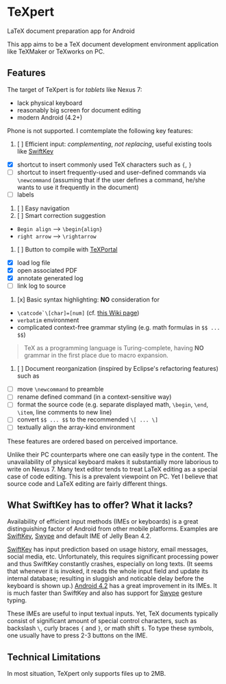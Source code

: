 TeXpert
=======

LaTeX document preparation app for Android

This app aims to be a TeX document development environment application like
TeXMaker or TeXworks on PC.

Features
--------

The target of TeXpert is for _tablets_ like Nexus 7:

 * lack physical keyboard
 * reasonably big screen for document editing
 * modern Android (4.2+)
 
Phone is not supported. I comtemplate the following key features:

1. [ ] Efficient input: _complementing_, *not replacing*, useful existing tools
   like [SwiftKey][1]
 * [x] shortcut to insert commonly used TeX characters such as `{`, `}`
 * [ ] shortcut to insert frequently-used and user-defined commands via 
   `\newcommand` (assuming that if the user defines a command, he/she wants to 
   use it frequently in the document)
 * [ ] labels
1. [ ] Easy navigation
1. [ ] Smart correction suggestion
 * `Begin align` --> `\begin{align}`
 * `right arrow` --> `\rightarrow`
1. [ ] Button to compile with [TeXPortal][4]
 * [x] load log file
 * [x] open associated PDF
 * [x] annotate generated log
 * [ ] link log to source
1. [x] Basic syntax highlighting: __NO__ consideration for 
 * ``\catcode`\[char]=[num]`` (cf. [this Wiki page][5])
 * `verbatim` environment
 * complicated context-free grammar styling (e.g. math formulas in `$$ ... $$`)
> TeX as a programming language is Turing-complete, having **NO** grammar
> in the first place due to macro expansion.
1. [ ] Document reorganization (inspired by Eclipse's refactoring features) such as
 * [ ] move `\newcommand` to preamble
 * [ ] rename defined command (in a context-sensitive way)
 * [ ] format the source code (e.g. separate displayed math, `\begin`, `\end`,
   `\item`, line comments to new line)
 * [ ] convert `$$ ... $$` to the recommended `\[ ... \]`
 * [ ] textually align the array-kind environment

These features are ordered based on perceived importance.

Unlike their PC counterparts where one can easily type in the content.
The unavailability of physical keyboard makes it substantially more 
laborious to write on Nexus 7. Many text editor tends to treat LaTeX editing 
as a special case of code editing. This is a prevalent viewpoint on PC. 
Yet I believe that source code and LaTeX editing are fairly different things.

What SwiftKey has to offer? What it lacks?
------------------------------------------

Availability of efficient input methods (IMEs or keyboards) is a great
distinguishing factor of Android from other mobile platforms. Examples are 
[SwiftKey][1], [Swype][2] and default IME of Jelly Bean 4.2.

[SwiftKey][1] has input prediction based on usage history, email messages, 
social media, etc. Unfortunately, this requires significant processing power 
and thus SwiftKey constantly crashes, especially on long texts. (It seems that 
whenever it is invoked, it reads the whole input field and update its 
internal database; resulting in sluggish and noticable delay before the  
keyboard is shown up.) [Android 4.2][3] has a great improvement in its IMEs. 
It is much faster than SwiftKey and also has support for [Swype][2] gesture 
typing.

These IMEs are useful to input textual inputs. Yet, TeX documents typically
consist of significant amount of special control characters, such as backslash
`\`, curly braces `{` and `}`, or math shift `$`. To type these symbols, one 
usually have to press 2-3 buttons on the IME.

Technical Limitations
---------------------

In most situation, TeXpert only supports files up to 2MB.

[1]: http://www.swiftkey.net/
[2]: http://www.swype.com/
[3]: http://www.android.com/whatsnew/
[4]: https://play.google.com/store/apps/details?id=lah.texportal
[5]: http://en.wikibooks.org/wiki/TeX/catcode